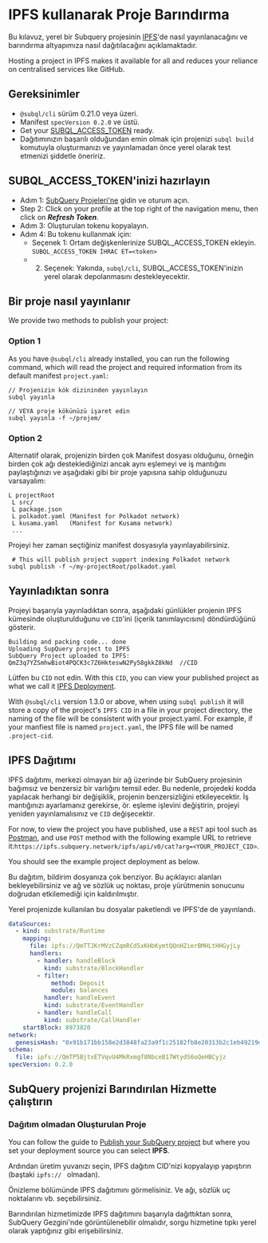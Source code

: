 # IPFS kullanarak Proje Barındırma

Bu kılavuz, yerel bir Subquery projesinin [IPFS](https://ipfs.io/)'de nasıl yayınlanacağını ve barındırma altyapımıza nasıl dağıtılacağını açıklamaktadır.

Hosting a project in IPFS makes it available for all and reduces your reliance on centralised services like GitHub.

## Gereksinimler

- `@subql/cli` sürüm 0.21.0 veya üzeri.
- Manifest `specVersion 0.2.0` ve üstü.
- Get your [SUBQL_ACCESS_TOKEN](ipfs.md#prepare-your-subql-access-token) ready.
- Dağıtımınızın başarılı olduğundan emin olmak için projenizi `subql build` komutuyla oluşturmanızı ve yayınlamadan önce yerel olarak test etmenizi şiddetle öneririz.

## SUBQL_ACCESS_TOKEN'inizi hazırlayın

- Adım 1: [SubQuery Projeleri'ne](https://project.subquery.network/) gidin ve oturum açın.
- Step 2: Click on your profile at the top right of the navigation menu, then click on **_Refresh Token_**.
- Adım 3: Oluşturulan tokenu kopyalayın.
- Adım 4: Bu tokenu kullanmak için:
  - Seçenek 1: Ortam değişkenlerinize SUBQL_ACCESS_TOKEN ekleyin. `SUBQL_ACCESS_TOKEN İHRAC ET=<token>`
  - 2. Seçenek: Yakında, `subql/cli`, SUBQL_ACCESS_TOKEN'inizin yerel olarak depolanmasını destekleyecektir.

## Bir proje nasıl yayınlanır

We provide two methods to publish your project:

### Option 1

As you have `@subql/cli` already installed, you can run the following command, which will read the project and required information from its default manifest `project.yaml`:

```
// Projenizin kök dizininden yayınlayın
subql yayınla

// VEYA proje kökünüzü işaret edin
subql yayınla -f ~/projem/
```

### Option 2

Alternatif olarak, projenizin birden çok Manifest dosyası olduğunu, örneğin birden çok ağı desteklediğinizi ancak aynı eşlemeyi ve iş mantığını paylaştığınızı ve aşağıdaki gibi bir proje yapısına sahip olduğunuzu varsayalım:

```
L projectRoot
 L src/
 L package.json
 L polkadot.yaml (Manifest for Polkadot network)
 L kusama.yaml   (Manifest for Kusama network)
 ...
```

Projeyi her zaman seçtiğiniz manifest dosyasıyla yayınlayabilirsiniz.

```
 # This will publish project support indexing Polkadot network
subql publish -f ~/my-projectRoot/polkadot.yaml
```

## Yayınladıktan sonra

Projeyi başarıyla yayınladıktan sonra, aşağıdaki günlükler projenin IPFS kümesinde oluşturulduğunu ve `CID`'ini (içerik tanımlayıcısını) döndürdüğünü gösterir.

```
Building and packing code... done
Uploading SupQuery project to IPFS
SubQuery Project uploaded to IPFS: QmZ3q7YZSmhwBiot4PQCK3c7Z6HkteswN2Py58gkkZ8kNd  //CID
```

Lütfen bu `CID` not edin. With this `CID`, you can view your published project as what we call it [IPFS Deployment](ipfs.md#ipfs-deployment).

With `@subql/cli` version 1.3.0 or above, when using `subql publish` it will store a copy of the project's `IPFS CID` in a file in your project directory, the naming of the file will be consistent with your project.yaml. For example, if your manfiest file is named `project.yaml`, the IPFS file will be named  `.project-cid`.

## IPFS Dağıtımı

IPFS dağıtımı, merkezi olmayan bir ağ üzerinde bir SubQuery projesinin bağımsız ve benzersiz bir varlığını temsil eder. Bu nedenle, projedeki kodda yapılacak herhangi bir değişiklik, projenin benzersizliğini etkileyecektir. İş mantığınızı ayarlamanız gerekirse, ör. eşleme işlevini değiştirin, projeyi yeniden yayınlamalısınız ve `CID` değişecektir.

For now, to view the project you have published, use a `REST` api tool such as [Postman](https://web.postman.co/), and use `POST` method with the following example URL to retrieve it:`https://ipfs.subquery.network/ipfs/api/v0/cat?arg=<YOUR_PROJECT_CID>`.

You should see the example project deployment as below.

Bu dağıtım, bildirim dosyanıza çok benziyor. Bu açıklayıcı alanları bekleyebilirsiniz ve ağ ve sözlük uç noktası, proje yürütmenin sonucunu doğrudan etkilemediği için kaldırılmıştır.

Yerel projenizde kullanılan bu dosyalar paketlendi ve IPFS'de de yayınlandı.

```yaml
dataSources:
  - kind: substrate/Runtime
    mapping:
      file: ipfs://QmTTJKrMVzCZqmRCd5xKHbKymtQQnHZierBMHLtHHGyjLy
      handlers:
        - handler: handleBlock
          kind: substrate/BlockHandler
        - filter:
            method: Deposit
            module: balances
          handler: handleEvent
          kind: substrate/EventHandler
        - handler: handleCall
          kind: substrate/CallHandler
    startBlock: 8973820
network:
  genesisHash: "0x91b171bb158e2d3848fa23a9f1c25182fb8e20313b2c1eb49219da7a70ce90c3"
schema:
  file: ipfs://QmTP5BjtxETVqvU4MkRxmgf8NbceB17WtydS6oQeHBCyjz
specVersion: 0.2.0
```

## SubQuery projenizi Barındırılan Hizmette çalıştırın

### Dağıtım olmadan Oluşturulan Proje

You can follow the guide to [Publish your SubQuery project](../run_publish/publish.md) but where you set your deployment source you can select **IPFS**.

Ardından üretim yuvanızı seçin, IPFS dağıtım CID'nizi kopyalayıp yapıştırın (baştaki `ipfs:// ` olmadan).

Önizleme bölümünde IPFS dağıtımını görmelisiniz. Ve ağı, sözlük uç noktalarını vb. seçebilirsiniz.

Barındırılan hizmetimizde IPFS dağıtımını başarıyla dağıttıktan sonra, SubQuery Gezgini'nde görüntülenebilir olmalıdır, sorgu hizmetine tıpkı yerel olarak yaptığınız gibi erişebilirsiniz.
